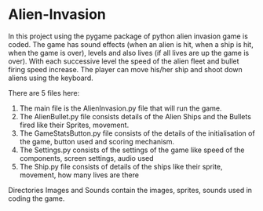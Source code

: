 # Alien-Invasion

In this project using the pygame package of python alien invasion game is coded.
The game has sound effects (when an alien is hit, when a ship is hit, when the game is over), levels and also lives (if all lives are up the game is over).
With each successive level the speed of the alien fleet and bullet firing speed increase. The player can move his/her ship and shoot down aliens using the keyboard.

There are 5 files here:
1. The main file is the AlienInvasion.py file that will run the game.
2. The AlienBullet.py file consists details of the Alien Ships and the Bullets fired like their Sprites, movement.
3. The GameStatsButton.py file consists of the details of the initialisation of the game, button used and scoring mechanism.
4. The Settings.py consists of the settings of the game like speed of the components, screen settings, audio used
5. The Ship.py file consists of details of the ships like their sprite, movement, how many lives are there

Directories Images and Sounds contain the images, sprites, sounds used in coding the game.

   
